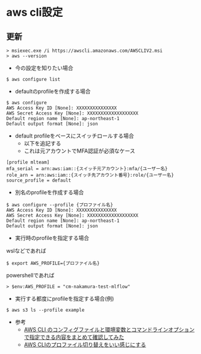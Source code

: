 # aws cli設定

## 更新

```
> msiexec.exe /i https://awscli.amazonaws.com/AWSCLIV2.msi
> aws --version
```

- 今の設定を知りたい場合

```
$ aws configure list
```

- defaultのprofileを作成する場合

```
$ aws configure
AWS Access Key ID [None]: XXXXXXXXXXXXXXX
AWS Secret Access Key [None]: XXXXXXXXXXXXXXXXXXX
Default region name [None]: ap-northeast-1
Default output format [None]: json
```

- default profileをベースにスイッチロールする場合
  - 以下を追記する
  - これは元アカウントでMFA認証が必須なケース

```
[profile mlteam]
mfa_serial = arn:aws:iam::{スイッチ元アカウント}:mfa/{ユーザー名}
role_arn = arn:aws:iam::{スイッチ先アカウント番号}:role/{ユーザー名}
source_profile = default
```

- 別名のprofileを作成する場合

```
$ aws configure --profile {プロファイル名}
AWS Access Key ID [None]: XXXXXXXXXXXXXXX
AWS Secret Access Key [None]: XXXXXXXXXXXXXXXXXXX
Default region name [None]: ap-northeast-1
Default output format [None]: json
```

- 実行時のprofileを指定する場合

wslなどであれば

```
$ export AWS_PROFILE={プロファイル名}
```

powershellであれば

```
> $env:AWS_PROFILE = "cm-nakamura-test-mlflow"
```

- 実行する都度にprofileを指定する場合(例)

```
$ aws s3 ls --profile example
```

- 参考
  - [AWS CLI のコンフィグファイルと環境変数とコマンドラインオプションで指定できる内容をまとめて確認してみた](https://dev.classmethod.jp/articles/aws-cli-configuration-file-env-option/)
  - [AWS CLIのプロファイル切り替えをいい感じにする](https://qiita.com/crossroad0201/items/f84b3e2fece41750755b)
